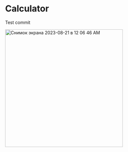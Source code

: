 # Calculator
Test commit


<img width="379" alt="Снимок экрана 2023-08-21 в 12 06 46 AM" src="https://github.com/Akaev-a/Calculator/assets/77059446/eeca3acf-450b-48c4-8a3f-539ccb5566ea">
